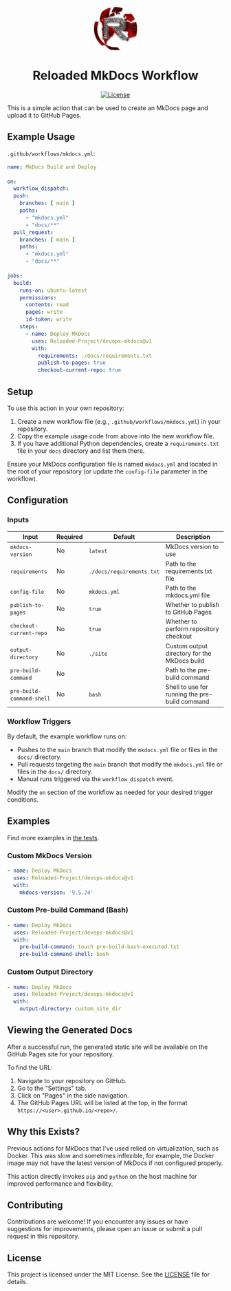 <div align="center">
  <a href="https://github.com/Reloaded-Project/reloaded-templates-rust" target="_blank">
    <img src="assets/reloaded-logo.png" alt="reloaded Logo" width="100"/>
  </a>

  <h1 align="center">Reloaded MkDocs Workflow</h1>

  <p>
    <a href="LICENSE">
      <img src="https://img.shields.io/badge/License-MIT-blue.svg" alt="License">
    </a>
  </p>
</div>

This is a simple action that can be used to create an MkDocs page and upload it to GitHub Pages.

## Example Usage

`.github/workflows/mkdocs.yml`:

```yaml
name: MkDocs Build and Deploy

on:
  workflow_dispatch:
  push:
    branches: [ main ]
    paths:
      - "mkdocs.yml"
      - "docs/**"
  pull_request:
    branches: [ main ]
    paths:
      - "mkdocs.yml"
      - "docs/**"

jobs:
  build:
    runs-on: ubuntu-latest
    permissions:
      contents: read
      pages: write
      id-token: write
    steps:
      - name: Deploy MkDocs
        uses: Reloaded-Project/devops-mkdocs@v1
        with:
          requirements: ./docs/requirements.txt
          publish-to-pages: true
          checkout-current-repo: true
```

## Setup

To use this action in your own repository:

1. Create a new workflow file (e.g., `.github/workflows/mkdocs.yml`) in your repository.
2. Copy the example usage code from above into the new workflow file.
3. If you have additional Python dependencies, create a `requirements.txt` file in your `docs` 
   directory and list them there.

Ensure your MkDocs configuration file is named `mkdocs.yml` and located in the root of your
repository (or update the `config-file` parameter in the workflow).

## Configuration

### Inputs

| Input                     | Required | Default                   | Description                                    |
| ------------------------- | -------- | ------------------------- | ---------------------------------------------- |
| `mkdocs-version`          | No       | `latest`                  | MkDocs version to use                          |
| `requirements`            | No       | `./docs/requirements.txt` | Path to the requirements.txt file              |
| `config-file`             | No       | `mkdocs.yml`              | Path to the mkdocs.yml file                    |
| `publish-to-pages`        | No       | `true`                    | Whether to publish to GitHub Pages             |
| `checkout-current-repo`   | No       | `true`                    | Whether to perform repository checkout         |
| `output-directory`        | No       | `./site`                  | Custom output directory for the MkDocs build   |
| `pre-build-command`       | No       |                           | Path to the pre-build command                  |
| `pre-build-command-shell` | No       | `bash`                    | Shell to use for running the pre-build command |

### Workflow Triggers

By default, the example workflow runs on:

- Pushes to the `main` branch that modify the `mkdocs.yml` file or files in the `docs/` directory.
- Pull requests targeting the `main` branch that modify the `mkdocs.yml` file or files in the 
  `docs/` directory.
- Manual runs triggered via the `workflow_dispatch` event.

Modify the `on` section of the workflow as needed for your desired trigger conditions.

## Examples

Find more examples in [the tests](./.github/workflows/test-mkdocs-workflow.yml).

### Custom MkDocs Version

```yaml
- name: Deploy MkDocs
  uses: Reloaded-Project/devops-mkdocs@v1
  with:
    mkdocs-version: '9.5.24'
```

### Custom Pre-build Command (Bash)

```yaml
- name: Deploy MkDocs
  uses: Reloaded-Project/devops-mkdocs@v1
  with:
    pre-build-command: touch pre-build-bash-executed.txt
    pre-build-command-shell: bash
```

### Custom Output Directory

```yaml
- name: Deploy MkDocs
  uses: Reloaded-Project/devops-mkdocs@v1
  with:
    output-directory: custom_site_dir
```

## Viewing the Generated Docs

After a successful run, the generated static site will be available on the GitHub Pages site for
your repository.

To find the URL:

1. Navigate to your repository on GitHub.
2. Go to the "Settings" tab.
3. Click on "Pages" in the side navigation.
4. The GitHub Pages URL will be listed at the top, in the format 
   `https://<user>.github.io/<repo>/`.

## Why this Exists?

Previous actions for MkDocs that I've used relied on virtualization, such as Docker. This was slow
and sometimes inflexible, for example, the Docker image may not have the latest version of MkDocs
if not configured properly.

This action directly invokes `pip` and `python` on the host machine for improved performance and
flexibility.

## Contributing

Contributions are welcome! If you encounter any issues or have suggestions for improvements,
please open an issue or submit a pull request in this repository.

## License

This project is licensed under the MIT License. See the [LICENSE](LICENSE) file for details.